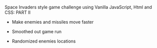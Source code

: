 Space Invaders style game challenge using Vanilla JavaScript, Html and CSS: PART II

* Make enemies and missiles move faster

* Smoothed out game run

* Randomized enemies locations  
